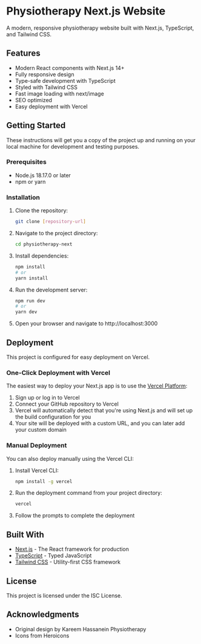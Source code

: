 # Physiotherapy Next.js Website

A modern, responsive physiotherapy website built with Next.js, TypeScript, and Tailwind CSS.

## Features

- Modern React components with Next.js 14+
- Fully responsive design
- Type-safe development with TypeScript
- Styled with Tailwind CSS
- Fast image loading with next/image
- SEO optimized
- Easy deployment with Vercel

## Getting Started

These instructions will get you a copy of the project up and running on your local machine for development and testing purposes.

### Prerequisites

- Node.js 18.17.0 or later
- npm or yarn

### Installation

1. Clone the repository:
   ```bash
   git clone [repository-url]
   ```

2. Navigate to the project directory:
   ```bash
   cd physiotherapy-next
   ```

3. Install dependencies:
   ```bash
   npm install
   # or
   yarn install
   ```

4. Run the development server:
   ```bash
   npm run dev
   # or
   yarn dev
   ```

5. Open your browser and navigate to http://localhost:3000

## Deployment

This project is configured for easy deployment on Vercel.

### One-Click Deployment with Vercel

The easiest way to deploy your Next.js app is to use the [Vercel Platform](https://vercel.com):

1. Sign up or log in to Vercel
2. Connect your GitHub repository to Vercel
3. Vercel will automatically detect that you're using Next.js and will set up the build configuration for you
4. Your site will be deployed with a custom URL, and you can later add your custom domain

### Manual Deployment

You can also deploy manually using the Vercel CLI:

1. Install Vercel CLI:
   ```bash
   npm install -g vercel
   ```

2. Run the deployment command from your project directory:
   ```bash
   vercel
   ```

3. Follow the prompts to complete the deployment

## Built With

- [Next.js](https://nextjs.org/) - The React framework for production
- [TypeScript](https://www.typescriptlang.org/) - Typed JavaScript
- [Tailwind CSS](https://tailwindcss.com/) - Utility-first CSS framework

## License

This project is licensed under the ISC License.

## Acknowledgments

- Original design by Kareem Hassanein Physiotherapy
- Icons from Heroicons 